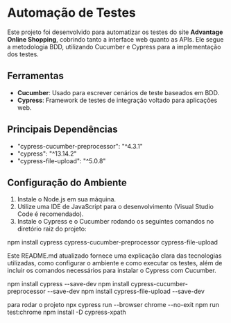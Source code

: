 #  Automação de Testes  

Este projeto foi desenvolvido para automatizar os testes do site **Advantage Online Shopping**, cobrindo tanto a interface web quanto as APIs. Ele segue a metodologia BDD, utilizando Cucumber e Cypress para a implementação dos testes.

## Ferramentas 

- **Cucumber**: Usado para escrever cenários de teste baseados em BDD.
- **Cypress**: Framework de testes de integração voltado para aplicações web.

## Principais Dependências

- "cypress-cucumber-preprocessor": "^4.3.1"
- "cypress": "^13.14.2"
- "cypress-file-upload": "^5.0.8"

## Configuração do Ambiente

1. Instale o Node.js em sua máquina.
2. Utilize uma IDE de JavaScript para o desenvolvimento (Visual Studio Code é recomendado).
3. Instale o Cypress e o Cucumber rodando os seguintes comandos no diretório raiz do projeto:

npm install cypress cypress-cucumber-preprocessor cypress-file-upload


Este README.md atualizado fornece uma explicação clara das tecnologias utilizadas, como configurar o ambiente e como executar os testes, além de incluir os comandos necessários para instalar o Cypress com Cucumber.

npm install cypress --save-dev
npm install cypress-cucumber-preprocessor --save-dev
npm install cypress-file-upload --save-dev

para rodar o projeto
npx cypress run --browser chrome --no-exit
npm run test:chrome
npm install -D cypress-xpath